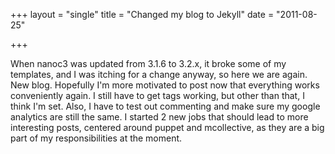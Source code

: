 +++
layout = "single"
title = "Changed my blog to Jekyll"
date = "2011-08-25"

+++

When nanoc3 was updated from 3.1.6 to 3.2.x, it broke some of my templates, and I was itching for a change anyway, so here we are again. New blog. Hopefully I'm more motivated to post now that everything works conveniently again. I still have to get tags working, but other than that, I think I'm set. Also, I have to test out commenting and make sure my google analytics are still the same.
I started 2 new jobs that should lead to more interesting posts, centered around puppet and mcollective, as they are a big part of my responsibilities at the moment.
